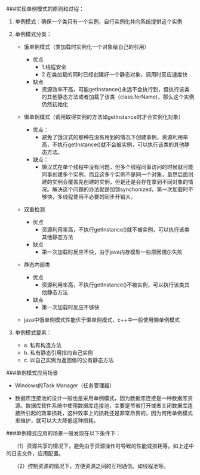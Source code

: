 

###实现单例模式的原则和过程： 
1. 单例模式：确保一个类只有一个实例，自行实例化并向系统提供这个实例 
2. 单例模式分类：
    - 饿单例模式（类加载时实例化一个对象给自己的引用）
        - 优点 
            - 1.线程安全 
            - 2.在类加载的同时已经创建好一个静态对象，调用时反应速度快 
        - 缺点 
            - 资源效率不高，可能getInstance()永远不会执行到，但执行该类的其他静态方法或者加载了该类（class.forName)，那么这个实例仍然初始化
          
    - 懒单例模式（调用取得实例的方法如getInstance时才会实例化对象）
        - 优点： 
            - 避免了饿汉式的那种在没有用到的情况下创建事例，资源利用率高，不执行getInstance()就不会被实例，可以执行该类的其他静态方法。 
        - 缺点： 
            - 懒汉式在单个线程中没有问题，但多个线程同事访问的时候就可能同事创建多个实例，而且这多个实例不是同一个对象，虽然后面创建的实例会覆盖先创建的实例，但是还是会存在拿到不同对象的情况。解决这个问题的办法就是加锁synchonized，第一次加载时不够快，多线程使用不必要的同步开销大。
          
    - 双重检测
        - 优点 
            - 资源利用率高，不执行getInstance()就不被实例，可以执行该类其他静态方法 
        - 缺点 
            - 第一次加载时反应不快，由于java内存模型一些原因偶尔失败
    
    - 静态内部类
        - 优点 
            - 资源利用率高，不执行getInstance()不被实例，可以执行该类其他静态方法 
        - 缺点 
            - 第一次加载时反应不够快
    - java中饿单例模式性能优于懒单例模式，c++中一般使用懒单例模式 

3. 单例模式要素： 
    - a. 私有构造方法 
    - b. 私有静态引用指向自己实例 
    - c. 以自己实例为返回值的公有静态方法

###单例模式应用场景
- Windows的Task Manager（任务管理器）

- 数据库连接池的设计一般也是采用单例模式，因为数据库连接是一种数据库资源。数据库软件系统中使用数据库连接池，主要是节省打开或者关闭数据库连接所引起的效率损耗，这种效率上的损耗还是非常昂贵的，因为何用单例模式来维护，就可以大大降低这种损耗。

###单例模式应用的场景一般发现在以下条件下：

　　（1）资源共享的情况下，避免由于资源操作时导致的性能或损耗等。如上述中的日志文件，应用配置。

　　（2）控制资源的情况下，方便资源之间的互相通信。如线程池等。

